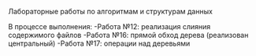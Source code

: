 Лабораторные работы по алгоритмам и структурам данных

В процессе выполнения:
-Работа №12: реализация слияния содержимого файлов
-Работа №16: прямой обход дерева (реализован центральный)
-Работа №17: операции над деревьями